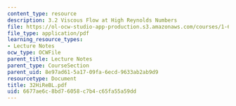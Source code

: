 ```yaml
---
content_type: resource
description: 3.2 Viscous Flow at High Reynolds Numbers
file: https://ol-ocw-studio-app-production.s3.amazonaws.com/courses/1-63-advanced-fluid-dynamics-of-the-environment-fall-2002/6677ae6c8bd76058c7b4c65fa55a59dd_32HiReBL.pdf
file_type: application/pdf
learning_resource_types:
- Lecture Notes
ocw_type: OCWFile
parent_title: Lecture Notes
parent_type: CourseSection
parent_uid: 8e97ad61-5a17-09fa-6ecd-9633ab2ab9d9
resourcetype: Document
title: 32HiReBL.pdf
uid: 6677ae6c-8bd7-6058-c7b4-c65fa55a59dd
---
```

